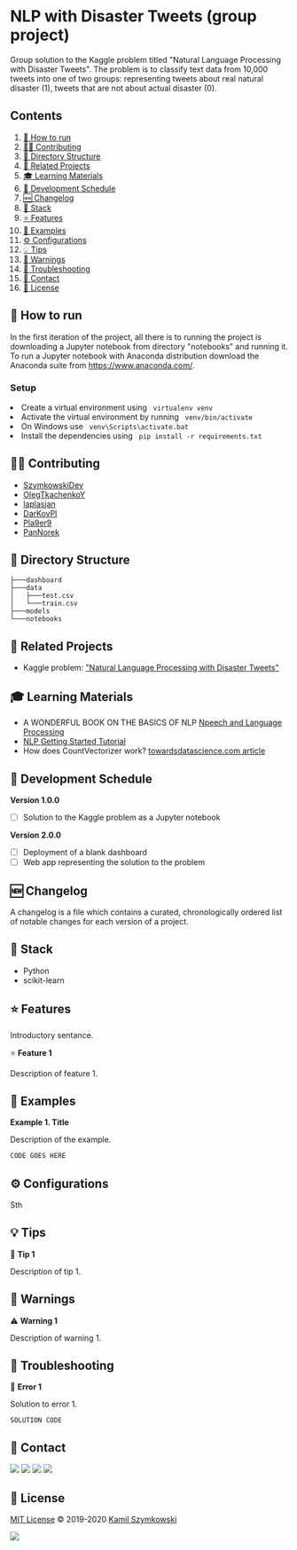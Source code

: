 
# NLP with Disaster Tweets (group project)
Group solution to the Kaggle problem titled "Natural Language Processing with Disaster Tweets". The problem is to classify text data from 10,000 tweets into one of two groups: representing tweets about real natural disaster (1), tweets that are not about actual disaster (0).

## Contents
1. [🚀 How to run](#-How-to-run)
2. [👨‍💻 Contributing](#-Contributing)
3. [📂 Directory Structure](#-Directory-Structure)
4. [🔗 Related Projects](#-Related-Projects)
5. [🎓 Learning Materials](#-Learning-Materials)
6. [📅 Development Schedule](#-Development-Schedule)
7. [🆕 Changelog](#-Changelog)
8. [🤖 Stack](#-Stack)
9. [⭐ Features](#-Features)
10. [📝 Examples](#-Examples)
11. [⚙ Configurations](#-Configurations)
12. [💡 Tips](#-Tips)
13. [🚧 Warnings](#-Warnings)
14. [🧰 Troubleshooting](#-Troubleshooting)
15. [📧 Contact](#-Contact)
16. [📄 License](#-License)

## 🚀 How to run
In the first iteration of the project, all there is to running the project is downloading a Jupyter notebook from directory "notebooks" and running it.
To run a Jupyter notebook with Anaconda distribution download the Anaconda suite from https://www.anaconda.com/.

### Setup
<li>Create a virtual environment using <code> virtualenv venv </code>
<li>Activate the virtual environment by running <code> venv/bin/activate </code>
<li>On Windows use <code> venv\Scripts\activate.bat </code>
<li>Install the dependencies using <code> pip install -r requirements.txt </code>

## 👨‍💻 Contributing
* [SzymkowskiDev](https://github.com/SzymkowskiDev)
* [OlegTkachenkoY](https://github.com/OlegTkachenkoY)
* [laplasjan](https://github.com/laplasjan)
* [DarKovPl](https://github.com/DarKovPl)
* [Pla9er9](https://github.com/Pla9er9)
* [PanNorek](https://github.com/PanNorek)

## 📂 Directory Structure
    ├───dashboard
    ├───data
    │   ├───test.csv
    │   └───train.csv
    ├───models    
    └───notebooks

## 🔗 Related Projects
* Kaggle problem: ["Natural Language Processing with Disaster Tweets"](https://www.kaggle.com/competitions/nlp-getting-started/overview)

## 🎓 Learning Materials
* A WONDERFUL BOOK ON THE BASICS OF NLP [Npeech and Language Processing](https://web.stanford.edu/~jurafsky/slp3/)
* [NLP Getting Started Tutorial](https://www.kaggle.com/code/philculliton/nlp-getting-started-tutorial/notebook)
* How does CountVectorizer work? [towardsdatascience.com article](https://towardsdatascience.com/basics-of-countvectorizer-e26677900f9c)

## 📅 Development Schedule
**Version 1.0.0**

- [ ] Solution to the Kaggle problem as a Jupyter notebook

**Version 2.0.0**

- [ ] Deployment of a blank dashboard
- [ ] Web app representing the solution to the problem

## 🆕 Changelog
A changelog is a file which contains a curated, chronologically ordered list of notable changes for each version of a project.

## 🤖 Stack
* Python
* scikit-learn

## ⭐ Features
Introductory sentance.

⭐ **Feature 1**

Description of feature 1.

## 📝 Examples
**Example 1. Title**

Description of the example.
```javascript
CODE GOES HERE
```
  
## ⚙ Configurations
Sth

## 💡 Tips
💭 **Tip 1**

Description of tip 1.

## 🚧 Warnings

⚠️ **Warning 1**

Description of warning 1.

## 🧰 Troubleshooting
🚩 **Error 1**

Solution to error 1.

``` SOLUTION CODE ```

## 📧 Contact
[![](https://img.shields.io/twitter/url?label=/SzymkowskiDev&style=social&url=https%3A%2F%2Ftwitter.com%2FSzymkowskiDev)](https://twitter.com/SzymkowskiDev) [![](https://img.shields.io/twitter/url?label=/kamil-szymkowski/&logo=linkedin&logoColor=%230077B5&style=social&url=https%3A%2F%2Fwww.linkedin.com%2Fin%2Fkamil-szymkowski%2F)](https://www.linkedin.com/in/kamil-szymkowski/) [![](https://img.shields.io/twitter/url?label=@szymkowskidev&logo=medium&logoColor=%23292929&style=social&url=https%3A%2F%2Fmedium.com%2F%40szymkowskidev)](https://medium.com/@szymkowskidev) [![](https://img.shields.io/twitter/url?label=/SzymkowskiDev&logo=github&logoColor=%23292929&style=social&url=https%3A%2F%2Fgithub.com%2FSzymkowskiDev)](https://github.com/SzymkowskiDev)

## 📄 License
[MIT License](https://choosealicense.com/licenses/mit/) ©️ 2019-2020 [Kamil Szymkowski](https://github.com/SzymkowskiDev "Get in touch!")

[![](https://img.shields.io/badge/license-MIT-green?style=plastic)](https://choosealicense.com/licenses/mit/)





